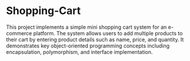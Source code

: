 # Shopping-Cart
This project implements a simple mini shopping cart system for an e-commerce platform. The system allows users to add multiple products to their cart by entering product details such as name, price, and quantity. It demonstrates key object-oriented programming concepts including encapsulation, polymorphism, and interface implementation.
